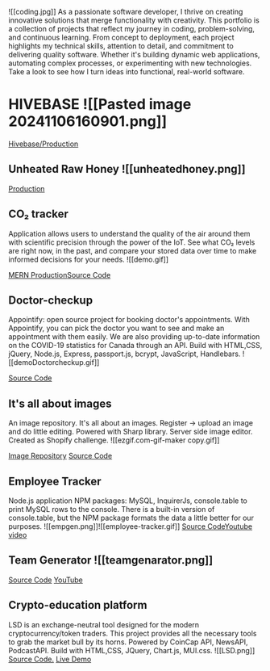 ![[coding.jpg]]
As a passionate software developer, I thrive on creating innovative solutions that merge functionality with creativity. This portfolio is a collection of projects that reflect my journey in coding, problem-solving, and continuous learning. From concept to deployment, each project highlights my technical skills, attention to detail, and commitment to delivering quality software. Whether it's building dynamic web applications, automating complex processes, or experimenting with new technologies.
Take a look to see how I turn ideas into functional, real-world software.

 # HIVEBASE  ![[Pasted image 20241106160901.png]]
 
  [Hivebase/Production](https://hivebase.net/)
## Unheated Raw Honey ![[unheatedhoney.png]]

[Production](https://unheatedhoney.ca/landing)

## CO₂ tracker
Application allows users to understand the quality of the air around them with scientific precision through the power of the IoT. See what CO₂ levels are right now, in the past, and compare your stored data over time to make informed decisions for your needs. ![[demo.gif]]

[MERN Production](https://mern-co2-tracker.herokuapp.com/)[Source Code](https://github.com/DiLiubarets/MERN_CO2)

## Doctor-checkup
Appointify: open source project for booking doctor's appointments. With Appointify, you can pick the doctor you want to see and make an appointment with them easily. We are also providing up-to-date information on the COVID-19 statistics for Canada through an API. Build with HTML,CSS, jQuery, Node.js, Express, passport.js, bcrypt, JavaScript, Handlebars. ![[demoDoctorcheckup.gif]]

[Source Code](https://github.com/DiLiubarets/Doctor-checkup)
## It's all about images
An image repository. It's all about an images. Register -> upload an image and do little editing. Powered with Sharp library. Server side image editor. Created as Shopify challenge. ![[ezgif.com-gif-maker copy.gif]] 

[Image Repository](https://its-all-about-your-image.herokuapp.com/) [Source Code](https://github.com/DiLiubarets/Shopify-challenge)
## Employee Tracker
Node.js application NPM packages: MySQL, InquirerJs, console.table to print MySQL rows to the console. There is a built-in version of console.table, but the NPM package formats the data a little better for our purposes. ![[empgen.png]]![[employee-tracker.gif]]
[Source Code](https://github.com/DiLiubarets/employeeTracker/tree/bcb486e2f55b3794aae591deffec500b4e9430ff)[Youtube video](https://youtu.be/oWsuAmCK79s)
## Team Generator ![[teamgenarator.png]]
[Source Code](https://github.com/DiLiubarets/team-generator) [YouTube](https://www.youtube.com/watch?v=R3uUjWPOXM8)
## Crypto-education platform
LSD is an exchange-neutral tool designed for the modern cryptocurrency/token traders. This project provides all the necessary tools to grab the market bull by its horns. Powered by CoinCap API, NewsAPI, PodcastAPI. Build with HTML,CSS, JQuery, Chart.js, MUI.css. ![[LSD.png]]
[Source Code.](https://github.com/DiLiubarets/LSD-project) [Live Demo](https://diliubarets.github.io/LSD-project/)
 
